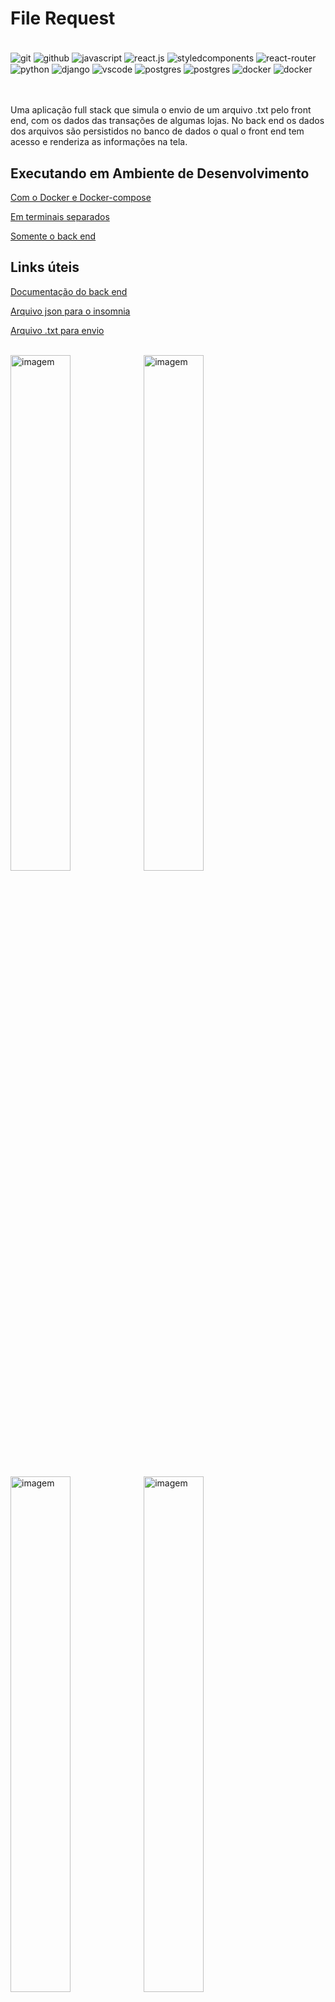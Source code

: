 # File Request

<div style="display: inline_block"><br/>
    <img align="center" alt="git" src="https://img.shields.io/badge/GIT-E44C30?style=for-the-badge&logo=git&logoColor=white"/>
    <img align="center" alt="github" src="https://img.shields.io/badge/GitHub-100000?style=for-the-badge&logo=github&logoColor=white"/>
    <img align="center" alt="javascript" src="https://img.shields.io/badge/TypeScript-007ACC?style=for-the-badge&logo=typescript&logoColor=white"/>
    <img align="center" alt="react.js" src="https://img.shields.io/badge/React-20232A?style=for-the-badge&logo=react&logoColor=61DAFB"/>
    <img align="center" alt="styledcomponents" src="https://img.shields.io/badge/styled--components-DB7093?style=for-the-badge&logo=styled-components&logoColor=white"/>
    <img align="center" alt="react-router" src="https://img.shields.io/badge/React_Router-CA4245?style=for-the-badge&logo=react-router&logoColor=white"/>
    <img align="center" alt="python" src="https://img.shields.io/badge/Python-3776AB?style=for-the-badge&logo=python&logoColor=white"/>
    <img align="center" alt="django" src="https://img.shields.io/badge/Django-092E20?style=for-the-badge&logo=django&logoColor=white"/>
    <img align="center" alt="vscode" src="https://img.shields.io/badge/Visual_Studio_Code-0078D4?style=for-the-badge&logo=visual%20studio%20code&logoColor=white"/>
    <img align="center" alt="postgres" src="https://img.shields.io/badge/PostgreSQL-316192?style=for-the-badge&logo=postgresql&logoColor=white"/>
    <img align="center" alt="postgres" src="https://img.shields.io/badge/SQLite-07405E?style=for-the-badge&logo=sqlite&logoColor=white"/>
    <img align="center" alt="docker" src="https://img.shields.io/badge/Docker-2496ED?style=for-the-badge&logo=docker&logoColor=whitee"/>
    <img align="center" alt="docker" src="https://img.shields.io/badge/Linux-E34F26?style=for-the-badge&logo=linux&logoColor=black"/>
</div>
<br/>

<br/>

Uma aplicação full stack que simula o envio de um arquivo .txt pelo front end, com os dados das transações de algumas lojas. No back end os dados dos arquivos são persistidos no banco de dados o qual o front end tem acesso e renderiza as informações na tela.

## Executando em Ambiente de Desenvolvimento

<a href="https://github.com/thdev-matheus/fullstack-file-request-react-django/blob/develop/%5BDOCKER%5DGET_START.md" target="_self">Com o Docker e Docker-compose</a>

<a href="https://github.com/thdev-matheus/fullstack-file-request-react-django/blob/develop/%5BFULLSTACK%5DGET_START.md" target="_self">Em terminais separados</a>

<a href="https://github.com/thdev-matheus/fullstack-file-request-react-django/blob/develop/%5BBACKEND%5DGET_START.md" target="_self">Somente o back end</a>

## Links úteis

<a href="https://thdev-matheus.github.io/fullstack-file-request-react-django/" target="_self">Documentação do back end</a>

<a href="https://drive.google.com/uc?id=1AX_cHpGvhqC5OXoA-oi38jQcPVWEI5yO&authuser=1&export=download" target="_self">Arquivo json para o insomnia</a>

<a href="https://drive.google.com/uc?id=11t-FKXvZyZ_2-jbCwr35BETpgrvYTVfj&authuser=1&export=download" target="_self">Arquivo .txt para envio</a>

<br />


<div style="display: inline-block">
    <img width="46%" src="https://i.ibb.co/3mhdCyQ/image.png" alt="imagem">
    <img width="46%" src="https://i.ibb.co/WxrDDS7/image-1.png" alt="imagem">
    <img width="46%" src="https://i.ibb.co/31L02jR/image-2.png" alt="imagem">
    <img width="46%" src="https://i.ibb.co/DGZD5Ys/image-3.png" alt="imagem">
    <img width="46%" src="https://i.ibb.co/V28P2zv/image-4.png" alt="imagem">
    <img width="46%" src="https://i.ibb.co/jrcpc8V/image-5.png" alt="imagem"> 
</div>

<br/>
<br/>

Aplicação desenvolvida no 6º e último módulo do curso de desenvolvimento web full stack da Kenzie Academy Brasil

<br/>

## Criador do projeto

Este projeto foi criado pela Kenzie Academy Brasil e desenvolvido por Matheus Vieira:

<table>
  <tr>
    <td align="center">
        <img src="https://veja.abril.com.br/wp-content/uploads/2019/12/1.jpg" width="100px;" alt="Foto da Kenzie"/><br>
        <sub>
          <b>Kenzie Academy Brasil</b>
        </sub>
    </td>
    <td align="center">
        <img src="https://avatars.githubusercontent.com/u/109465340?v=4" width="100px;" alt="Foto do Theus no GitHub"/><br>
        <sub>
          <b><a href="https://www.linkedin.com/in/th-matheus/">Matheus Vieira</a></b>
        </sub>
    </td>
    
  </tr>
</table>

